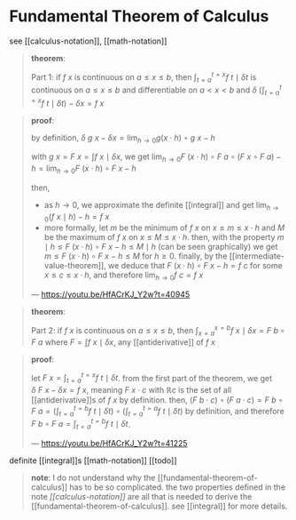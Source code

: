 # Fundamental Theorem of Calculus

see [[calculus-notation]], [[math-notation]]

> **theorem**:
>
> Part 1: if $f\ x$ is continuous on $a \le x \le b$, then $\int_{t = a}^{t = x} f\ t \mid \delta t$ is continuous on $a \le x \le b$ and differentiable on $a < x < b$ and $\delta\ (\int_{t = a}^{t = x} f\ t \mid \delta t) - \delta x = f\ x$

> **proof**:
>
> by definition, $\delta\ g\ x - \delta x = \lim_{h \to 0} g (x \cdot h) \circ g\ x - h$
>
> with $g\ x = F\ x = \int f\ x \mid \delta x$, we get $\lim_{h \to 0} F\ (x \cdot h) \circ F\ a \circ (F\ x \circ F\ a) - h = \lim_{h \to 0} F\ (x \cdot h) \circ F\ x - h$
>
> then,
>
> - as $h \to 0$, we approximate the definite [[integral]] and get $\lim_{h \to 0} (f\ x \mid h) - h = f\ x$
> - more formally, let $m$ be the minimum of $f\ x$ on $x \le m \le x \cdot h$ and $M$ be the maximum of $f\ x$ on $x \le M \le x \cdot h$. then, with the property $m \mid h \le F\ (x \cdot h) \circ F\ x - h \le M \mid h$ (can be seen graphically) we get $m \le F\ (x \cdot h) \circ F\ x - h \le M$ for $h \ge 0$. finally, by the [[intermediate-value-theorem]], we deduce that $F\ (x \cdot h) \circ F\ x - h = f\ c$ for some $x \le c \le x \cdot h$, and therefore $\lim_{h \to 0} f\ c = f\ x$
>
> &mdash; <https://youtu.be/HfACrKJ_Y2w?t=40945>

> **theorem**:
>
> Part 2: if $f\ x$ is continuous on $a \le x \le b$, then $\int_{x = a}^{x = b} f\ x \mid \delta x = F\ b \circ F\ a$ where $F = \int f\ x \mid \delta x$, any [[antiderivative]] of $f\ x$

> **proof**:
>
> let $F\ x = \int_{t = a}^{t = x} f\ t \mid \delta t$. from the first part of the theorem, we get $\delta\ F\ x - \delta x = f\ x$, meaning $F\ x \cdot c$ with $\mathbb R c$ is the set of all [[antiderivative]]s of $f\ x$ by definition. then, $(F\ b \cdot c) \circ (F\ a \cdot c) = F\ b \circ F\ a = (\int_{t = a}^{t = b} f\ t \mid \delta t) \circ (\int_{t = a}^{t = a} f\ t \mid \delta t)$ by definition, and therefore $F\ b \circ F\ a = \int_{t = a}^{t = b} f\ t \mid \delta t$.
>
> &mdash; <https://youtu.be/HfACrKJ_Y2w?t=41225>

definite [[integral]]s [[math-notation]] [[todo]]

> **note**: I do not understand why the [[fundamental-theorem-of-calculus]] has to be so complicated. the two properties defined in the note _[[calculus-notation]]_ are all that is needed to derive the [[fundamental-theorem-of-calculus]]. see [[integral]] for more details.
